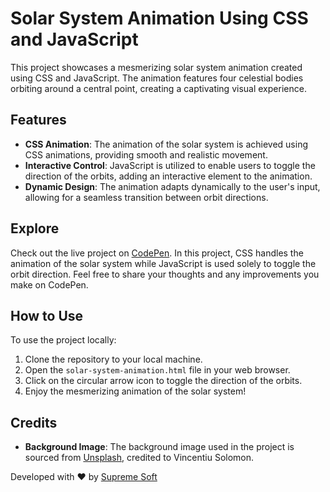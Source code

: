 # Solar System Animation Using CSS and JavaScript

This project showcases a mesmerizing solar system animation created using CSS and JavaScript. The animation features four celestial bodies orbiting around a central point, creating a captivating visual experience.

## Features

- **CSS Animation**: The animation of the solar system is achieved using CSS animations, providing smooth and realistic movement.
- **Interactive Control**: JavaScript is utilized to enable users to toggle the direction of the orbits, adding an interactive element to the animation.
- **Dynamic Design**: The animation adapts dynamically to the user's input, allowing for a seamless transition between orbit directions.

## Explore

Check out the live project on [CodePen](https://codepen.io/Supreme-Soft/pen/LYawPZz). In this project, CSS handles the animation of the solar system while JavaScript is used solely to toggle the orbit direction. Feel free to share your thoughts and any improvements you make on CodePen.

## How to Use

To use the project locally:

1. Clone the repository to your local machine.
2. Open the `solar-system-animation.html` file in your web browser.
3. Click on the circular arrow icon to toggle the direction of the orbits.
4. Enjoy the mesmerizing animation of the solar system!

## Credits

- **Background Image**: The background image used in the project is sourced from [Unsplash](https://unsplash.com/photos/silhouette-photo-of-mountain-during-night-time-ln5drpv_ImI), credited to Vincentiu Solomon.

Developed with ❤️ by [Supreme Soft](https://supreme-soft.blogspot.com)
